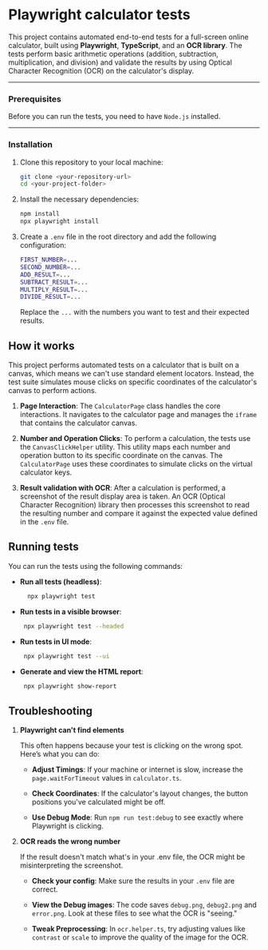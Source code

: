 # Playwright calculator tests

This project contains automated end-to-end tests for a full-screen online calculator, built using **Playwright**, **TypeScript**, and an **OCR library**. The tests perform basic arithmetic operations (addition, subtraction, multiplication, and division) and validate the results by using Optical Character Recognition (OCR) on the calculator's display.

---

### Prerequisites

Before you can run the tests, you need to have `Node.js` installed.

---

### Installation

1. Clone this repository to your local machine:

   ```bash
   git clone <your-repository-url>
   cd <your-project-folder>
   ```

2. Install the necessary dependencies:
   ```bash
   npm install
   npx playwright install
   ```
3. Create a `.env` file in the root directory and add the following configuration:
   ```bash
   FIRST_NUMBER=...
   SECOND_NUMBER=...
   ADD_RESULT=...
   SUBTRACT_RESULT=...
   MULTIPLY_RESULT=...
   DIVIDE_RESULT=...
   ```
   Replace the `...` with the numbers you want to test and their expected results.

## How it works

This project performs automated tests on a calculator that is built on a canvas, which means we can't use standard element locators. Instead, the test suite simulates mouse clicks on specific coordinates of the calculator's canvas to perform actions.

1. **Page Interaction**: The `CalculatorPage` class handles the core interactions. It navigates to the calculator page and manages the `iframe` that contains the calculator canvas.

2. **Number and Operation Clicks**: To perform a calculation, the tests use the `CanvasClickHelper` utility. This utility maps each number and operation button to its specific coordinate on the canvas. The `CalculatorPage` uses these coordinates to simulate clicks on the virtual calculator keys.

3. **Result validation with OCR**: After a calculation is performed, a screenshot of the result display area is taken. An OCR (Optical Character Recognition) library then processes this screenshot to read the resulting number and compare it against the expected value defined in the `.env` file.

## Running tests

You can run the tests using the following commands:

- **Run all tests (headless)**:
  ```bash
    npx playwright test
  ```
- **Run tests in a visible browser**:
  ```bash
   npx playwright test --headed
  ```
- **Run tests in UI mode**:
  ```bash
   npx playwright test --ui
  ```
- **Generate and view the HTML report**:
  ```bash
   npx playwright show-report
  ```

## Troubleshooting

1. **Playwright can't find elements**

   This often happens because your test is clicking on the wrong spot. Here’s what you can do:

   - **Adjust Timings**: If your machine or internet is slow, increase the `page.waitForTimeout` values in `calculator.ts`.

   - **Check Coordinates**: If the calculator's layout changes, the button positions you've calculated might be off.

   - **Use Debug Mode**: Run `npm run test:debug` to see exactly where Playwright is clicking.

2. **OCR reads the wrong number**

   If the result doesn't match what's in your .env file, the OCR might be misinterpreting the screenshot.

   - **Check your config**: Make sure the results in your `.env` file are correct.

   - **View the Debug images**: The code saves `debug.png`, `debug2.png` and `error.png`. Look at these files to see what the OCR is "seeing."

   - **Tweak Preprocessing**: In `ocr.helper.ts`, try adjusting values like `contrast` or `scale` to improve the quality of the image for the OCR.
